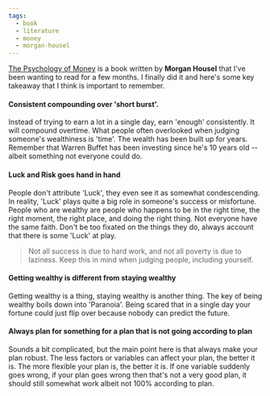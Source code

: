 ```yaml
---
tags:
  - book
  - literature
  - money
  - morgan-housel
---
```


[The Psychology of Money](https://www.amazon.com/Psychology-Money-Timeless-lessons-happiness/dp/0857197681) is a book written by **Morgan Housel** that I've been wanting to read for a few months. I finally did it and here's some key takeaway that I think is important to remember.
#### Consistent compounding over 'short burst'. 
Instead of trying to earn a lot in a single day, earn 'enough' consistently. It will compound overtime. What people often overlooked when judging someone's wealthiness is 'time'. The wealth has been built up for years. Remember that Warren Buffet has been investing since he's 10 years old -- albeit something not everyone could do.
#### Luck and Risk goes hand in hand
People don't attribute 'Luck', they even see it as somewhat condescending. In reality, 'Luck' plays quite a big role in someone's success or misfortune. People who are wealthy are people who happens to be in the right time, the right moment, the right place, and doing the right thing. Not everyone have the same faith. Don't be too fixated on the things they do, always account that there is some 'Luck' at play.

> Not all success is due to hard work, and not all poverty is due to laziness. Keep this in mind when judging people, including yourself.

#### Getting wealthy is different from staying wealthy
Getting wealthy is a thing, staying wealthy is another thing. The key of being wealthy boils down into 'Paranoia'. Being scared that in a single day your fortune could just flip over because nobody can predict the future.
#### Always plan for something for a plan that is not going according to plan
Sounds a bit complicated, but the main point here is that always make your plan robust. The less factors or variables can affect your plan, the better it is. The more flexible your plan is, the better it is. If one variable suddenly goes wrong, if your plan goes wrong then that's not a very good plan, it should still somewhat work albeit not 100% according to plan.